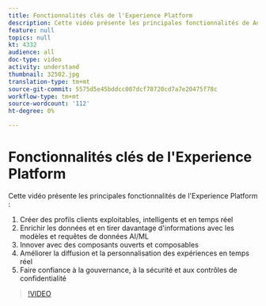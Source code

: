 ```yaml
---
title: Fonctionnalités clés de l'Experience Platform
description: Cette vidéo présente les principales fonctionnalités de Adobe Experience Platform&amp ; mdash ; Créer des profils clients exploitables, intelligents et en temps réel ; enrichir les données et en tirer davantage d'informations grâce aux modèles et requêtes d'IA/ML ; innover avec des composants ouverts et compostables ; Améliorer la diffusion et la personnalisation des expériences en temps réel ; et gagner la confiance avec la gouvernance, la sécurité et le contrôle de la vie privée.
feature: null
topics: null
kt: 4332
audience: all
doc-type: video
activity: understand
thumbnail: 32502.jpg
translation-type: tm+mt
source-git-commit: 5575d5e45bddcc007dcf78720cd7a7e20475f78c
workflow-type: tm+mt
source-wordcount: '112'
ht-degree: 0%

---
```



# Fonctionnalités clés de l&#39;Experience Platform

Cette vidéo présente les principales fonctionnalités de l&#39;Experience Platform :

1. Créer des profils clients exploitables, intelligents et en temps réel
1. Enrichir les données et en tirer davantage d&#39;informations avec les modèles et requêtes de données AI/ML
1. Innover avec des composants ouverts et composables
1. Améliorer la diffusion et la personnalisation des expériences en temps réel
1. Faire confiance à la gouvernance, à la sécurité et aux contrôles de confidentialité

>[!VIDEO](https://video.tv.adobe.com/v/32502?quality=12&learn=on)